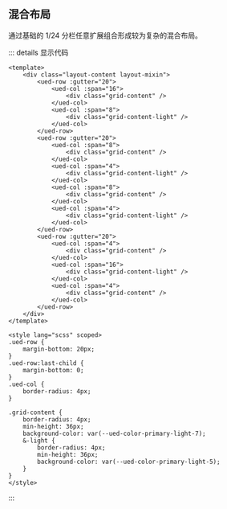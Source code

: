 ## 混合布局

通过基础的 1/24 分栏任意扩展组合形成较为复杂的混合布局。

<div class="layout-content layout-mixin">
  <ued-row :gutter="20">
    <ued-col :span="16">
      <div class="grid-content" />
    </ued-col>
    <ued-col :span="8">
      <div class="grid-content-light" />
    </ued-col>
  </ued-row>
  <ued-row :gutter="20">
    <ued-col :span="8">
      <div class="grid-content" />
    </ued-col>
    <ued-col :span="4">
      <div class="grid-content-light" />
    </ued-col>
    <ued-col :span="8">
      <div class="grid-content" />
    </ued-col>
    <ued-col :span="4">
      <div class="grid-content-light" />
    </ued-col>
  </ued-row>
  <ued-row :gutter="20">
    <ued-col :span="4">
      <div class="grid-content" />
    </ued-col>
    <ued-col :span="16">
      <div class="grid-content-light" />
    </ued-col>
    <ued-col :span="4">
      <div class="grid-content" />
    </ued-col>
  </ued-row>
</div>

::: details 显示代码

```vue
<template>
	<div class="layout-content layout-mixin">
		<ued-row :gutter="20">
			<ued-col :span="16">
				<div class="grid-content" />
			</ued-col>
			<ued-col :span="8">
				<div class="grid-content-light" />
			</ued-col>
		</ued-row>
		<ued-row :gutter="20">
			<ued-col :span="8">
				<div class="grid-content" />
			</ued-col>
			<ued-col :span="4">
				<div class="grid-content-light" />
			</ued-col>
			<ued-col :span="8">
				<div class="grid-content" />
			</ued-col>
			<ued-col :span="4">
				<div class="grid-content-light" />
			</ued-col>
		</ued-row>
		<ued-row :gutter="20">
			<ued-col :span="4">
				<div class="grid-content" />
			</ued-col>
			<ued-col :span="16">
				<div class="grid-content-light" />
			</ued-col>
			<ued-col :span="4">
				<div class="grid-content" />
			</ued-col>
		</ued-row>
	</div>
</template>

<style lang="scss" scoped>
.ued-row {
	margin-bottom: 20px;
}
.ued-row:last-child {
	margin-bottom: 0;
}
.ued-col {
	border-radius: 4px;
}

.grid-content {
	border-radius: 4px;
	min-height: 36px;
	background-color: var(--ued-color-primary-light-7);
	&-light {
		border-radius: 4px;
		min-height: 36px;
		background-color: var(--ued-color-primary-light-5);
	}
}
</style>
```

:::
